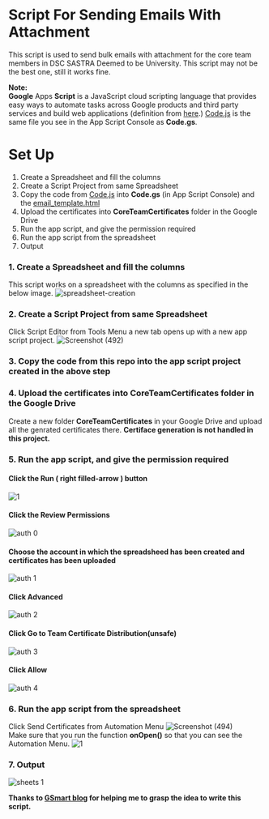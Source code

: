 # Script For Sending Emails With Attachment
This script is used to send bulk emails with attachment for the core team members in DSC SASTRA Deemed to be University. This script may not be the best one, still it works fine.

<b>Note:</b><br/>
<b>Google</b> Apps <b>Script</b> is a JavaScript cloud scripting language that provides easy ways to automate tasks across Google products and third party services and build web applications (definition from [here](https://gsuite.google.com/marketplace/app/google_apps_script/629453589428).) <a href ="https://github.com/kavinraju/Script-For-Sending-Emails-With-Attachment/blob/master/Code.js">Code.js</a> is the same file you see in the App Script Console as <b>Code.gs</b>. 

# Set Up
<ol>
  <li>Create a Spreadsheet and fill the columns</li>
  <li>Create a Script Project from same Spreadsheet</li>
  <li>Copy the code from <a href ="https://github.com/kavinraju/Script-For-Sending-Emails-With-Attachment/blob/master/Code.js">Code.js</a> into <b>Code.gs</b> (in App Script Console) and the <a href="https://github.com/kavinraju/Script-For-Sending-Emails-With-Attachment/blob/master/email_template.html">email_template.html</a></li>
  <li>Upload the certificates into <b>CoreTeamCertificates</b> folder in the Google Drive</li>
  <li>Run the app script, and give the permission required</li>
  <li>Run the app script from the spreadsheet</li>
  <li>Output</li>
</ol>

### 1. Create a Spreadsheet and fill the columns
This script works on a spreadsheet with the columns as specified in the below image.
![spreadsheet-creation](https://user-images.githubusercontent.com/24537737/91602875-a8ccb200-e989-11ea-905d-309463042d72.PNG)

### 2. Create a Script Project from same Spreadsheet
Click Script Editor from Tools Menu a new tab opens up with a new app script project.
![Screenshot (492)](https://user-images.githubusercontent.com/24537737/91603115-09f48580-e98a-11ea-8e43-a1b87be6cf4b.png)

### 3. Copy the code from this repo into the app script project created in the above step

### 4. Upload the certificates into CoreTeamCertificates folder in the Google Drive
Create a new folder <b>CoreTeamCertificates</b> in your Google Drive and upload all the genrated certificates there. <b>Certiface generation is not handled in this project.</b>

### 5. Run the app script, and give the permission required
#### Click the Run ( right filled-arrow ) button
![1](https://user-images.githubusercontent.com/24537737/91602497-14624f80-e989-11ea-9eba-25a202680453.PNG)
#### Click the Review Permissions
![auth 0](https://user-images.githubusercontent.com/24537737/91602501-14624f80-e989-11ea-8453-e083fb925c64.PNG)
#### Choose the account in which the spreadsheed has been created and certificates has been uploaded
![auth 1](https://user-images.githubusercontent.com/24537737/91602744-791daa00-e989-11ea-850c-82472296fd43.PNG)
#### Click Advanced
![auth 2](https://user-images.githubusercontent.com/24537737/91602508-16c4a980-e989-11ea-85f1-3342b9acc7a4.PNG)
#### Click Go to Team Certificate Distribution(unsafe)
![auth 3](https://user-images.githubusercontent.com/24537737/91602511-175d4000-e989-11ea-999e-c680a4936ef2.PNG)
#### Click Allow
![auth 4](https://user-images.githubusercontent.com/24537737/91602512-17f5d680-e989-11ea-828d-a2ca090c4748.PNG)

### 6. Run the app script from the spreadsheet
Click Send Certificates from Automation Menu
![Screenshot (494)](https://user-images.githubusercontent.com/24537737/91604228-edf1e380-e98b-11ea-8bc1-ddf2d32a48e5.png)
<br>
Make sure that you run the function <b>onOpen()</b> so that you can see the Automation Menu.
![1](https://user-images.githubusercontent.com/24537737/91602497-14624f80-e989-11ea-9eba-25a202680453.PNG)

### 7. Output
![sheets 1](https://user-images.githubusercontent.com/24537737/91602750-7ae76d80-e989-11ea-9d6a-7d5fcf0827ec.PNG)


<b>
  Thanks to <a href="https://blog.gsmart.in/google-apps-script-send-email-with-attachment/">GSmart blog</a> for helping me to grasp the idea to write this script.
</b>
